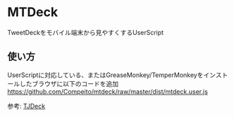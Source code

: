 # MTDeck
TweetDeckをモバイル端末から見やすくするUserScript

## 使い方
UserScriptに対応している、またはGreaseMonkey/TemperMonkeyをインストールしたブラウザに以下のコードを追加
https://github.com/Compeito/mtdeck/raw/master/dist/mtdeck.user.js

参考: [TJDeck](https://github.com/totoraj930/TJDeck)
